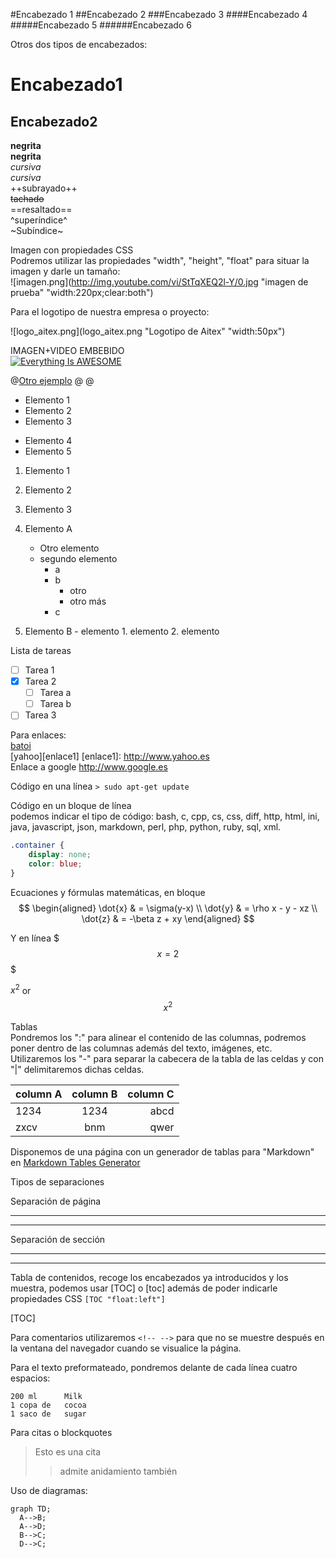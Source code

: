 #Encabezado 1
##Encabezado 2
###Encabezado 3
####Encabezado 4
#####Encabezado 5
######Encabezado 6

Otros dos tipos de encabezados:

Encabezado1  
===  
Encabezado2  
---  

**negrita**  
__negrita__  
*cursiva*  
_cursiva_  
++subrayado++  
~~tachado~~  
==resaltado==  
^superíndice^  
~Subíndice~  

Imagen con propiedades CSS  
Podremos utilizar las propiedades "width", "height", "float" para situar la imagen y darle un tamaño:  
![imagen.png](http://img.youtube.com/vi/StTqXEQ2l-Y/0.jpg "imagen de prueba" "width:220px;clear:both")  

Para el logotipo de nuestra empresa o proyecto:  

![logo_aitex.png](logo_aitex.png "Logotipo de Aitex" "width:50px")  


IMAGEN+VIDEO EMBEBIDO  
[![Everything Is AWESOME](http://img.youtube.com/vi/StTqXEQ2l-Y/0.jpg)](https://www.youtube.com/watch?v=StTqXEQ2l-Y "Everything Is AWESOME")

@[Otro ejemplo](content-url 'stylesheets')
@[](http://www.youtube.com/watch?v=jo_B4LTHi3I)
@[](https://www.mozilla.org/es-ES/firefox/new/ 'width:300px')


- Elemento 1  
- Elemento 2  
- Elemento 3  
+ Elemento 4  
+ Elemento 5  


1. Elemento 1
2. Elemento 2
3. Elemento 3


1. Elemento A  
	- Otro elemento
	- segundo elemento
		- a
		- b
			+ otro
			+ otro más
		- c 	
1. 	Elemento B
		- elemento
			1. elemento	
			2. elemento

Lista de tareas
- [ ] Tarea 1
- [x] Tarea 2
	- [ ] Tarea a
	- [ ] Tarea b
- [ ] Tarea 3

Para enlaces:  
[batoi](http://www.cipfpbatoi.es)  
[yahoo][enlace1]
[enlace1]: http://www.yahoo.es    
Enlace a google <http://www.google.es>  

Código en una línea `> sudo apt-get update`  

Código en un bloque de línea  
podemos indicar el tipo de código: bash, c, cpp, cs, css, diff, http, html, ini, java, javascript, json, markdown, perl, php, python, ruby, sql, xml.  
```css
.container {
	display: none;
    color: blue;
}
```


Ecuaciones y fórmulas matemáticas, en bloque  
$$
\begin{aligned}
\dot{x} & = \sigma(y-x) \\
\dot{y} & = \rho x - y - xz \\
\dot{z} & = -\beta z + xy
\end{aligned} 
$$

Y en línea
$$$x=2$$$

$x^2$ or $$x^2$$


Tablas  
Pondremos los ":" para alinear el contenido de las columnas, podremos poner dentro de las columnas además del texto, imágenes, etc. Utilizaremos los "-" para separar la cabecera de la tabla de las celdas y con "|" delimitaremos dichas celdas.

| column A| column B |column C|
|:--------|:--------:|--------:|
|1234 | 1234|abcd |
|zxcv| bnm| qwer|

Disponemos de una página con un generador de tablas para "Markdown" en [Markdown Tables Generator][enlaceTablas]

[enlaceTablas]: (http://www.tablesgenerator.com/markdown_tables)



Tipos de separaciones  

Separación de página

***  
* * *  

Separación de sección

---  
- - -  


Tabla de contenidos, recoge los encabezados ya introducidos y los muestra, podemos usar [TOC] o [toc] además de poder indicarle propiedades CSS `[TOC "float:left"]`

[TOC]


Para comentarios utilizaremos `<!-- -->` para que no se muestre después en la ventana del navegador cuando se visualice la página.

Para el texto preformateado, pondremos delante de cada línea cuatro espacios:

    200 ml      Milk
    1 copa de	cocoa
    1 saco de	sugar


Para citas o blockquotes
> Esto es una cita
> >admite anidamiento también

Uso de diagramas:  

```
graph TD;
  A-->B;
  A-->D;
  B-->C;
  D-->C;
```

